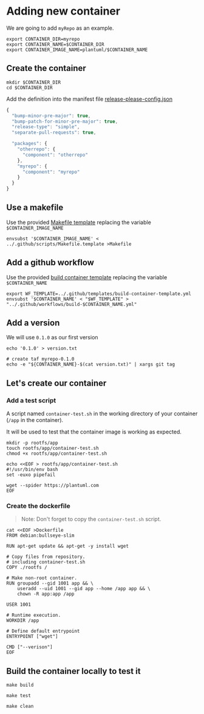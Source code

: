 # Adding new container

We are going to add `myRepo` as an example.

```shell
export CONTAINER_DIR=myrepo
export CONTAINER_NAME=$CONTAINER_DIR
export CONTAINER_IMAGE_NAME=plantuml/$CONTAINER_NAME
```

## Create the container

```shell
mkdir $CONTAINER_DIR
cd $CONTAINER_DIR
```

Add the definition into the manifest file [release-please-config.json](./release-please-config.json)
```js
{
  "bump-minor-pre-major": true,
  "bump-patch-for-minor-pre-major": true,
  "release-type": "simple",
  "separate-pull-requests": true,

  "packages": {
    "otherrepo": {
      "component": "otherrepo"
    },
    "myrepo": {
      "component": "myrepo"
    }
  }
}
```

## Use a makefile

Use the provided [Makefile template](.github/templates/Makefile.template) replacing the variable `$CONTAINER_IMAGE_NAME` 

```shell
envsubst '$CONTAINER_IMAGE_NAME' < ../.github/scripts/Makefile.template >Makefile
```

## Add a github workflow

Use the provided [build container template](.github/templates/build-container-template.yml) replacing the variable `$CONTAINER_NAME` 

```shell
export WF_TEMPLATE=../.github/templates/build-container-template.yml
envsubst '$CONTAINER_NAME' < "$WF_TEMPLATE" > "../.github/workflows/build-$CONTAINER_NAME.yml"
```

## Add a version

We will use `0.1.0` as our first version

```shell
echo '0.1.0' > version.txt

# create taf myrepo-0.1.0
echo -e "${CONTAINER_NAME}-$(cat version.txt)" | xargs git tag
```

## Let's create our container

### Add a test script

A script named `container-test.sh` in the working directory of your container (`/app` in the container).

It will be used to test that the container image is working as expected.

```shell
mkdir -p rootfs/app
touch rootfs/app/container-test.sh
chmod +x rootfs/app/container-test.sh

echo <<EOF > rootfs/app/container-test.sh
#!/usr/bin/env bash
set -euxo pipefail

wget --spider https://plantuml.com
EOF
```

### Create the dockerfile

> Note: Don't forget to copy the `container-test.sh` script.

```shell
cat <<EOF >Dockerfile
FROM debian:bullseye-slim

RUN apt-get update && apt-get -y install wget

# Copy files from repository. 
# including container-test.sh
COPY ./rootfs /

# Make non-root container.
RUN groupadd --gid 1001 app && \
    useradd --uid 1001 --gid app --home /app app && \
    chown -R app:app /app

USER 1001

# Runtime execution.
WORKDIR /app

# Define default entrypoint
ENTRYPOINT ["wget"]

CMD ["--verison"]
EOF
```

## Build the container locally to test it

```shell
make build
```

```shell
make test
```

```shell
make clean
```
